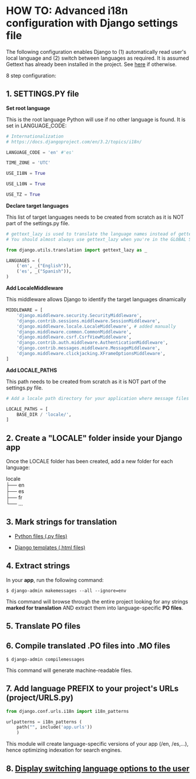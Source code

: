 # HOW TO: Advanced i18n configuration with Django settings file

The following configuration enables Django to (1) automatically read user's local language and (2) switch between languages as required.
It is assumed Gettext has already been installed in the project. See [here](/assets/django/README.md) if otherwise.

8 step configuration:

## 1. SETTINGS.PY file

**Set root language**

This is the root language Python will use if no other language is found.
It is set in LANGUAGE_CODE:
``` Python
# Internationalization
# https://docs.djangoproject.com/en/3.2/topics/i18n/

LANGUAGE_CODE = 'en' #'es'

TIME_ZONE = 'UTC'

USE_I18N = True

USE_L10N = True

USE_TZ = True

```
**Declare target languages**

This list of target languages needs to be created from scratch as it is NOT part of the settings.py file.
``` Python
# gettext_lazy is used to translate the language names instead of gettext to prevent circular imports.
# You should almost always use gettext_lazy when you're in the GLOBAL SCOPE.

from django.utils.translation import gettext_lazy as _

LANGUAGES = (
    ('en', _("English")),
    ('es', _("Spanish")),
)
```
**Add LocaleMiddleware**

This middleware allows Django to identify the target languages dinamically
``` Python
MIDDLEWARE = [
    'django.middleware.security.SecurityMiddleware',
    'django.contrib.sessions.middleware.SessionMiddleware',
    'django.middleware.locale.LocaleMiddleware', # added manually
    'django.middleware.common.CommonMiddleware',
    'django.middleware.csrf.CsrfViewMiddleware',
    'django.contrib.auth.middleware.AuthenticationMiddleware',
    'django.contrib.messages.middleware.MessageMiddleware',
    'django.middleware.clickjacking.XFrameOptionsMiddleware',
]
```
**Add LOCALE_PATHS**

This path needs to be created from scratch as it is NOT part of the settings.py file.
``` Python
# Add a locale path directory for your application where message files will reside:

LOCALE_PATHS = [
    BASE_DIR / 'locale/',
]
```
## 2. Create a "LOCALE" **folder** inside your Django **app**

Once the LOCALE folder has been created, add a new folder for each language:

locale</br>
├── en</br>
├── es</br>
├── fr</br>
└── ...

## 3. Mark strings for translation

- [Python files (\.py files)](/assets/python/gettext/README.md)
 
- [Django templates (\.html files)](/assets/django/templates_mark_for_translation/README.md)

## 4. Extract strings

In your **app**, run the following command:
``` Linux
$ django-admin makemessages --all --ignore=env
```
This command will browse through the entire project looking for any strings **marked for translation** AND extract them into language-specific **PO files**.

## 5. Translate PO files

## 6. Compile translated .PO files into .MO files
``` Linux
$ django-admin compilemessages
```
This command will generate machine-readable files.

## 7. Add language PREFIX to your **project**'s URLs (project/URLS.py)
``` Python
from django.conf.urls.i18n import i18n_patterns

urlpatterns = i18n_patterns (
	path("", include('app.urls'))
	)
```
This module will create language-specific versions of your app (/en, /es,...), hence optimizing indexation for search engines.

## 8. [Display switching language options to the user](/assets/django/switch_languages/README.md)